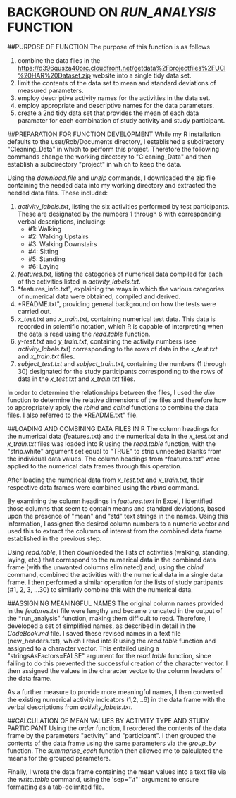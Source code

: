# BACKGROUND ON *RUN_ANALYSIS* FUNCTION

##PURPOSE OF FUNCTION
The purpose of this function is as follows
  1. combine the data files in the https://d396qusza40orc.cloudfront.net/getdata%2Fprojectfiles%2FUCI%20HAR%20Dataset.zip website into a single tidy data set.
  2. limit the contents of the data set to mean and standard deviations of measured parameters.
  3. employ descriptive activity names for the activities in the data set.
  4. employ appropriate and descriptive names for the data parameters.
  5. create a 2nd tidy data set that provides the mean of each data paramater for each combination of study activity and study participant.

##PREPARATION FOR FUNCTION DEVELOPMENT
While my R installation defaults to the user/Rob/Documents directory, I established a subdirectory "Cleaning_Data" in which to perform this project.  Therefore the following commands change the working directory to "Cleaning_Data" and then establish a subdirectory "project" in which to keep the data.

Using the *download.file* and *unzip* commands, I downloaded the zip file containing the needed data into my working directory and extracted the needed data files.  These included:
  1. *activity_labels.txt*, listing the six activities performed by test participants.  These are designated by the numbers 1 through 6 with corresponding verbal descriptions, including:
      - #1: Walking
	  - #2: Walking Upstairs
	  - #3: Walking Downstairs
	  - #4: Sitting
	  - #5: Standing
	  - #6: Laying
  2. *features.txt*, listing the categories of numerical data compiled for each of the activities listed in *activity_labels.txt*.
  3. *features_info.txt", explaining the ways in which the various categories of numerical data were obtained, compiled and derived.
  4. *README.txt", providing general background on how the tests were carried out.
  5. *x_test.txt* and *x_train.txt*, containing numerical test data.  This data is recorded in scientific notation, which R is capable of interpreting when the data is read using the *read.table* function.
  6. *y-test.txt* and *y_train.txt*, containing the activity numbers (see *activity_labels.txt*) corresponding to the rows of data in the *x_test.txt* and *x_train.txt* files.
  7. *subject_test.txt* and *subject_train.txt*, containing the numbers (1 through 30) designated for the study participants corresponding to the rows of data in the *x_test.txt* and *x_train.txt* files.

In order to determine the relationships between the files, I used the *dim* function to determine the relative dimensions of the files and therefore how to appropriately apply the *rbind* and *cbind* functions to combine the data files.  I also referred to the *README.txt" file.

##LOADING AND COMBINING DATA FILES IN R
The column headings for the numerical data (features.txt) and the numerical data in the *x_test.txt* and *x_train.txt* files was loaded into R using the *read.table* function, with the "strip.white" argument set equal to "TRUE" to strip unneeded blanks from the individual data values.  The column headings from *features.txt" were applied to the numerical data frames through this operation.

After loading the numerical data from *x_test.txt* and *x_train.txt*, their respective data frames were combined using the *rbind* command.

By examining the column headings in *features.text* in Excel, I identified those columns that seem to contain means and standard deviations, based upon the presence of "mean" and "std" text strings in the names.  Using this information, I assigned the desired column numbers to a numeric vector and used this to extract the columns of interest from the combined data frame established in the previous step.

Using *read.table*, I then downloaded the lists of activities (walking, standing, laying, etc.) that correspond to the numerical data in the combined data frame (with the unwanted columns eliminated) and, using the *cbind* command, combined the activities with the numerical data in a single data frame.  I then performed a similar operation for the lists of study partipants (#1, 2, 3, ...30) to similarly combine this with the numerical data.

##ASSIGNING MEANINGFUL NAMES
The original column names provided in the *features.txt* file were lengthy and became truncated in the output of the *run_analysis" function, making them difficult to read.  Therefore, I developed a set of simplified names, as described in detail in the *CodeBook.md* file.
I saved these revised names in a text file (new_headers.txt), which I read into R using the *read.table* function and assigned to a character vector.  This entailed using a "stringsAsFactors=FALSE" argument for the *read.table* function, since failing to do this prevented the successful creation of the character vector.
I then assigned the values in the character vector to the column headers of the data frame.

As a further measure to provide more meaningful names, I then converted the existing numerical activity indicators (1,2, ..6) in the data frame with the verbal descriptions from *activity_labels.txt*.

##CALCULATION OF MEAN VALUES BY ACTIVITY TYPE AND STUDY PARTICIPANT
Using the *order* function, I reordered the contents of the data frame by the parameters "activity" and "participant".  I then grouped the contents of the data frame using the same parameters via the *group_by* function.
The *summarise_each* function then allowed me to calculated the means for the grouped parameters.

Finally, I wrote the data frame containing the mean values into a text file via the *write.table* command, using the 'sep="\t"' argument to ensure formatting as a tab-delimited file. 